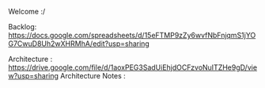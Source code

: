 Welcome :/


Backlog: https://docs.google.com/spreadsheets/d/15eFTMP9zZy6wvfNbFnjqmS1jYOG7CwuD8Uh2wXHRMhA/edit?usp=sharing

Architecture : https://drive.google.com/file/d/1aoxPEG3SadUiEhjdOCFzvoNuITZHe9gD/view?usp=sharing
Architecture Notes : 
